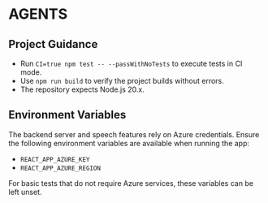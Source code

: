 # AGENTS

## Project Guidance
- Run `CI=true npm test -- --passWithNoTests` to execute tests in CI mode.
- Use `npm run build` to verify the project builds without errors.
- The repository expects Node.js 20.x.

## Environment Variables
The backend server and speech features rely on Azure credentials. Ensure the following environment variables are available when running the app:
- `REACT_APP_AZURE_KEY`
- `REACT_APP_AZURE_REGION`

For basic tests that do not require Azure services, these variables can be left unset.
